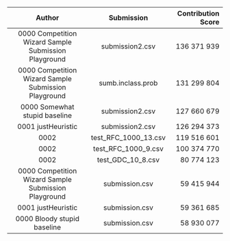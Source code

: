 | Author | Submission | Contribution Score |
| :---:  | :---: | ---: |
| 0000 Competition Wizard Sample Submission Playground|submission2.csv | 136 371 939 |
| 0000 Competition Wizard Sample Submission Playground|sumb.inclass.prob | 131 299 804 |
| 0000 Somewhat stupid baseline|submission2.csv | 127 660 679 |
| 0001 justHeuristic|submission2.csv | 126 294 373 |
| 0002   |test_RFC_1000_13.csv | 119 516 601 |
| 0002   |test_RFC_1000_9.csv | 100 374 770 |
| 0002   |test_GDC_10_8.csv | 80 774 123 |
| 0000 Competition Wizard Sample Submission Playground|submission.csv | 59 415 944 |
| 0001 justHeuristic|submission.csv | 59 361 685 |
| 0000 Bloody stupid baseline|submission.csv | 58 930 077 |
